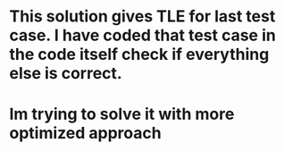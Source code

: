 # This solution gives TLE for last test case. I have coded that test case in the code itself check if everything else is correct.
# Im trying to solve it with more optimized approach